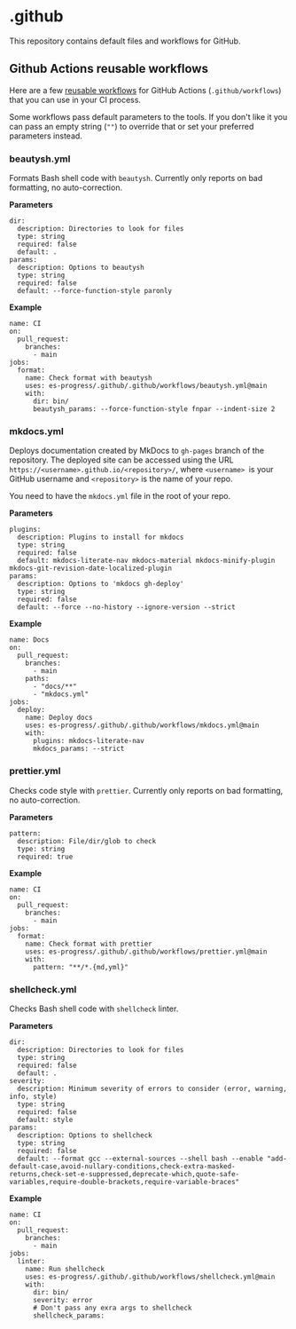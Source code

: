 # .github

This repository contains default files and workflows for GitHub.

## Github Actions reusable workflows

Here are a few [reusable workflows](https://docs.github.com/en/actions/using-workflows/reusing-workflows) for GitHub Actions (`.github/workflows`) that you can use in your CI process.

Some workflows pass default parameters to the tools.
If you don't like it you can pass an empty string (`""`) to override that or set your preferred parameters instead.

### beautysh.yml

Formats Bash shell code with `beautysh`.
Currently only reports on bad formatting, no auto-correction.

**Parameters**

```
dir:
  description: Directories to look for files
  type: string
  required: false
  default: .
params:
  description: Options to beautysh
  type: string
  required: false
  default: --force-function-style paronly
```

**Example**

```
name: CI
on:
  pull_request:
    branches:
      - main
jobs:
  format:
    name: Check format with beautysh
    uses: es-progress/.github/.github/workflows/beautysh.yml@main
    with:
      dir: bin/
      beautysh_params: --force-function-style fnpar --indent-size 2
```

### mkdocs.yml

Deploys documentation created by MkDocs to `gh-pages` branch of the repository.
The deployed site can be accessed using the URL `https://<username>.github.io/<repository>/`, where `<username> `is your GitHub username and `<repository>` is the name of your repo.

You need to have the `mkdocs.yml` file in the root of your repo.

**Parameters**

```
plugins:
  description: Plugins to install for mkdocs
  type: string
  required: false
  default: mkdocs-literate-nav mkdocs-material mkdocs-minify-plugin mkdocs-git-revision-date-localized-plugin
params:
  description: Options to 'mkdocs gh-deploy'
  type: string
  required: false
  default: --force --no-history --ignore-version --strict
```

**Example**

```
name: Docs
on:
  pull_request:
    branches:
      - main
    paths:
      - "docs/**"
      - "mkdocs.yml"
jobs:
  deploy:
    name: Deploy docs
    uses: es-progress/.github/.github/workflows/mkdocs.yml@main
    with:
      plugins: mkdocs-literate-nav
      mkdocs_params: --strict
```

### prettier.yml

Checks code style with `prettier`. Currently only reports on bad formatting, no auto-correction.

**Parameters**

```
pattern:
  description: File/dir/glob to check
  type: string
  required: true
```

**Example**

```
name: CI
on:
  pull_request:
    branches:
      - main
jobs:
  format:
    name: Check format with prettier
    uses: es-progress/.github/.github/workflows/prettier.yml@main
    with:
      pattern: "**/*.{md,yml}"
```

### shellcheck.yml

Checks Bash shell code with `shellcheck` linter.

**Parameters**

```
dir:
  description: Directories to look for files
  type: string
  required: false
  default: .
severity:
  description: Minimum severity of errors to consider (error, warning, info, style)
  type: string
  required: false
  default: style
params:
  description: Options to shellcheck
  type: string
  required: false
  default: --format gcc --external-sources --shell bash --enable "add-default-case,avoid-nullary-conditions,check-extra-masked-returns,check-set-e-suppressed,deprecate-which,quote-safe-variables,require-double-brackets,require-variable-braces"
```

**Example**

```
name: CI
on:
  pull_request:
    branches:
      - main
jobs:
  linter:
    name: Run shellcheck
    uses: es-progress/.github/.github/workflows/shellcheck.yml@main
    with:
      dir: bin/
      severity: error
      # Don't pass any exra args to shellcheck
      shellcheck_params:
```
